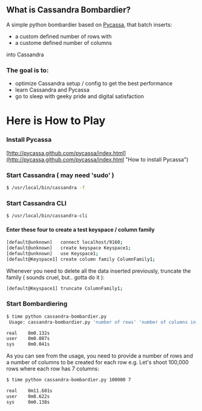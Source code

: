 ## What is Cassandra Bombardier?

A simple python bombardier based on [Pycassa](http://pycassa.github.com/pycassa/index.html "Pycassa"), that batch inserts:

  + a custom defined number of rows with 
  + a custome defined number of columns

into Cassandra
  
### The goal is to: 
  
  + optimize Cassandra setup / config to get the best performance
  + learn Cassandra and Pycassa
  + go to sleep with geeky pride and digital satisfaction

# Here is How to Play

### Install Pycassa

[http://pycassa.github.com/pycassa/index.html](http://pycassa.github.com/pycassa/index.html "How to install Pycassa")

### Start Cassandra ( may need 'sudo' )

```bash
$ /usr/local/bin/cassandra -f
```

### Start Cassandra CLI

```bash
$ /usr/local/bin/cassandra-cli
```

#### Enter these four to create a test keyspace / column family

```bash
[default@unknown]   connect localhost/9160;
[default@unknown]   create keyspace Keyspace1;
[default@unknown]   use Keyspace1;
[default@Keyspace1] create column family ColumnFamily1;
```

Whenever you need to delete all the data inserted previously, truncate the family ( sounds cruel, but.. gotta do it ):

```bash
[default@Keyspace1] truncate ColumnFamily1;
```
### Start Bombardiering

```bash
$ time python cassandra-bombardier.py
 Usage: cassandra-bombardier.py 'number of rows' 'number of columns in a single row'

real    0m0.132s
user    0m0.087s
sys     0m0.041s
```

As you can see from the usage, you need to provide a number of rows and a number of columns to be created for each row
e.g. Let's shoot 100,000 rows where each row has 7 columns:

```bash
$ time python cassandra-bombardier.py 100000 7

real    0m11.601s
user    0m8.622s
sys     0m0.138s
```

